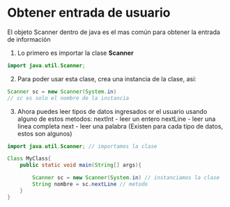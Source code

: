 # Obtener entrada de usuario

El objeto Scanner dentro de java es el mas común para obtener la entrada de información

1. Lo primero es importar la clase **Scanner**

```java
import java.util.Scanner;
```

2. Para poder usar esta clase, crea una instancia de la clase, así:

```java
Scanner sc = new Scanner(System.in)
// sc es solo el nombre de la instancia
```

3. Ahora puedes leer tipos de datos ingresados or el usuario usando alguno de estos metodos:
   nextInt - leer un entero
   nextLine - leer una linea completa
   next - leer una palabra
   (Existen para cada tipo de datos, estos son algunos)

```java
import java.util.Scanner; // importamos la clase

Class MyClass{
    public static void main(String[] args){

        Scanner sc = new Scanner(System.in) // instanciamos la clase
        String nombre = sc.nextLine // metodo
    }
}
```
